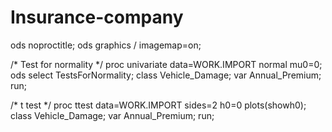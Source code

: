 # Insurance-company
ods noproctitle;
ods graphics / imagemap=on;

/* Test for normality */
proc univariate data=WORK.IMPORT normal mu0=0;
	ods select TestsForNormality;
	class Vehicle_Damage;
	var Annual_Premium;
run;

/* t test */
proc ttest data=WORK.IMPORT sides=2 h0=0 plots(showh0);
	class Vehicle_Damage;
	var Annual_Premium;
run;
